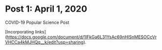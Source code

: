 # Post 1: April 1, 2020
COVID-19 Popular Science Post

[Incorporating links] (https://docs.google.com/document/d/1lFkGa6L31YsAc69nHlSnMESOCcVrVHCCa4kMJHQq__k/edit?usp=sharing).
